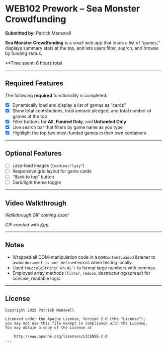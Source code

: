 # WEB102 Prework – Sea Monster Crowdfunding

**Submitted by:** Patrick Manswell

**Sea Monster Crowdfunding** is a small web app that loads a list of “games,” displays summary stats at the top, and lets users filter, search, and browse by funding status.  

**Time spent: 6 hours total

---

## Required Features

The following **required** functionality is completed:

- [x] Dynamically load and display a list of games as “cards”  
- [x] Show total contributions, total amount pledged, and total number of games at the top  
- [x] Filter buttons for **All**, **Funded Only**, and **Unfunded Only**  
- [x] Live search bar that filters by game name as you type  
- [x] Highlight the top two most-funded games in their own containers  

---

## Optional Features

- [ ] Lazy-load images (`loading="lazy"`)  
- [ ] Responsive grid layout for game cards  
- [ ] “Back to top” button  
- [ ] Dark/light theme toggle  

---

## Video Walkthrough

*Walkthrough GIF coming soon!*  
<!-- <img src="http://i.imgur.com/your-walkthrough.gif" title="Video Walkthrough" alt="Video Walkthrough" /> -->

*GIF created with [Kap](https://getkap.co/).*

---

## Notes

- Wrapped all DOM-manipulation code in a `DOMContentLoaded` listener to avoid `document is not defined` errors when testing locally.  
- Used `toLocaleString('en-US')` to format large numbers with commas.  
- Employed array methods (`filter`, `reduce`, destructuring/spread) for concise, readable logic.

---

## License

```text
Copyright 2025 Patrick Manswell

Licensed under the Apache License, Version 2.0 (the "License");
you may not use this file except in compliance with the License.
You may obtain a copy of the License at

    http://www.apache.org/licenses/LICENSE-2.0
...
